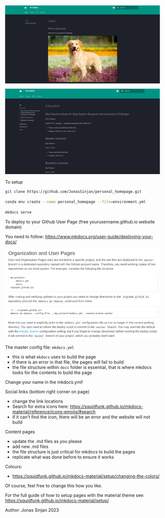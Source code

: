 ![preview](./images/preview.png)

![cv](./images/cv_preview.png)

To setup 

```bash
git clone https://github.com/JonasSinjan/personal_homepage.git

conda env create --name personal_homepage --file=environment.yml

mkdocs serve
```

To deploy to your Github User Page (free yourusername.github.io website domain)

You need to follow: https://www.mkdocs.org/user-guide/deploying-your-docs/

![deploy](./images/deploy_user_github.png)

The master config file: `mkdocs.yml`

- this is what `mkdocs` uses to build the page
- if there is an error in that file, the pages will fail to build
- the file structure within `docs` folder is essential, that is where mkdocs looks for the contents to build the page

Change your name in the mkdocs.yml!

Social links (bottom right corner on page)

- change the link locations
- Search for extra icons here: https://squidfunk.github.io/mkdocs-material/reference/icons-emojis/#search
- if it can't find the icon, there will be an error and the website will not build

Content pages

- update the .md files as you please
- add new .md files
- the file structure is just critical for mkdocs to build the pages
- replicate what was done before to ensure it works

Colours:

- https://squidfunk.github.io/mkdocs-material/setup/changing-the-colors/

Of course, feel free to change this how you like.

For the full guide of how to setup pages with the material theme see: https://squidfunk.github.io/mkdocs-material/setup/

Author: Jonas Sinjan 2023